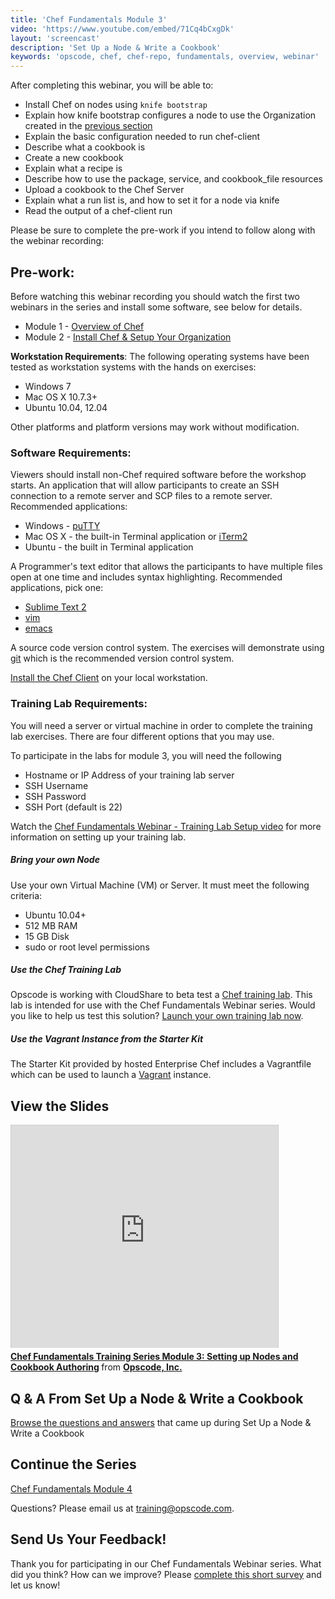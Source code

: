 ```yaml
---
title: 'Chef Fundamentals Module 3'
video: 'https://www.youtube.com/embed/71Cq4bCxgDk'
layout: 'screencast'
description: 'Set Up a Node & Write a Cookbook'
keywords: 'opscode, chef, chef-repo, fundamentals, overview, webinar'
---
```


After completing this webinar, you will be able to:

- Install Chef on nodes using `knife bootstrap`
- Explain how knife bootstrap configures a node to use the Organization created in the [previous section][fundi-week-2]
- Explain the basic configuration needed to run chef-client
- Describe what a cookbook is
- Create a new cookbook
- Explain what a recipe is
- Describe how to use the package, service, and cookbook_file resources
- Upload a cookbook to the Chef Server
- Explain what a run list is, and how to set it for a node via knife
- Read the output of a chef-client run 


Please be sure to complete the pre-work if you intend to follow along with the webinar recording:

## Pre-work:

Before watching this webinar recording you should watch the first two webinars in the series and install some software, see below for details.

- Module 1 - [Overview of Chef][fundi-week-1]
- Module 2 - [Install Chef & Setup Your Organization][fundi-week-2]

**Workstation Requirements**: The following operating systems have been tested as workstation systems with the hands on exercises:

- Windows 7
- Mac OS X 10.7.3+
- Ubuntu 10.04, 12.04

Other platforms and platform versions may work without modification.

### Software Requirements:

Viewers should install non-Chef required software before the workshop starts.
An application that will allow participants to create an SSH connection to a remote server and SCP files to a remote server.  Recommended applications:

- Windows - [puTTY][puTTY]
- Mac OS X - the built-in Terminal application or [iTerm2][iTerm2]
- Ubuntu - the built in Terminal application

A Programmer's text editor that allows the participants to have multiple files open at one time and includes syntax highlighting.  Recommended applications, pick one:

- [Sublime Text 2][sublime-text-2]
- [vim][vim]
- [emacs][emacs]

A source code version control system.  The exercises will demonstrate using [git][git] which is the recommended version control system.

[Install the Chef Client][omnibus-installer] on your local workstation.

### Training Lab Requirements:

You will need a server or virtual machine in order to complete the training lab exercises.  There are four different options that you may use.

To participate in the labs for module 3, you will need the following

- Hostname or IP Address of your training lab server
- SSH Username 
- SSH Password
- SSH Port (default is 22)

Watch the [Chef Fundamentals Webinar - Training Lab Setup video][youtube-training-lab] for more information on setting up your training lab.

##### Bring your own Node

Use your own Virtual Machine (VM) or Server.  It must meet the following criteria:

- Ubuntu 10.04+
- 512 MB RAM
- 15 GB Disk
- sudo or root level permissions

##### Use the Chef Training Lab

Opscode is working with CloudShare to beta test a [Chef training lab][chef-lab].  This lab is intended for use with the Chef Fundamentals Webinar series.  Would you like to help us test this solution?  [Launch your own training lab now][chef-lab].

##### Use the Vagrant Instance from the Starter Kit

The Starter Kit provided by hosted Enterprise Chef includes a Vagrantfile which can be used to launch a [Vagrant][vagrantup] instance.

## View the Slides

<iframe src="http://www.slideshare.net/slideshow/embed_code/27791349" width="427" height="356" frameborder="0" marginwidth="0" marginheight="0" scrolling="no" style="border:1px solid #CCC;border-width:1px 1px 0;margin-bottom:5px" allowfullscreen> </iframe> <div style="margin-bottom:5px"> <strong> <a href="https://www.slideshare.net/opscode/week-3-setup-node-and-write-cookbook" title="Chef Fundamentals Training Series Module 3: Setting up Nodes and Cookbook Authoring" target="_blank">Chef Fundamentals Training Series Module 3: Setting up Nodes and Cookbook Authoring</a> </strong> from <strong><a href="http://www.slideshare.net/opscode" target="_blank">Opscode, Inc.</a></strong> </div>

## Q & A From Set Up a Node & Write a Cookbook

[Browse the questions and answers][fundi-week-3-qa] that came up during Set Up a Node & Write a Cookbook

## Continue the Series

[Chef Fundamentals Module 4][fundi-week-4]

Questions? Please email us at [training@opscode.com][trainging-at-opscode-com].

## Send Us Your Feedback!

Thank you for participating in our Chef Fundamentals Webinar series.  What did you think?  How can we improve?  Please [complete this short survey][survey] and let us know!

[fundi-week-1]: /screencasts/fundi-webinar-week-1
[fundi-week-2]: /screencasts/fundi-webinar-week-2
[fundi-week-3]: /screencasts/fundi-webinar-week-3
[fundi-week-4]: /screencasts/fundi-webinar-week-4
[fundi-week-5]: /screencasts/fundi-webinar-week-5
[puTTY]: http://www.chiark.greenend.org.uk/~sgtatham/putty/download.html
[iTerm2]: http://www.iterm2.com/#/section/home
[sublime-text-2]: http://www.sublimetext.com/
[vim]: http://www.vim.org/
[emacs]: http://www.gnu.org/software/emacs/
[git]: http://git-scm.com/
[trainging-at-opscode-com]: mailto:training@opscode.com
[omnibus-installer]: http://www.opscode.com/chef/install/
[chef-lab]: http://opscode-cheflab.herokuapp.com/labs/fundamentalswebinar/ubuntu/attend
[vagrantup]:  http://vagrantup.com
[youtube-training-lab]: http://youtu.be/4RrzK1ozitE
[week-4-signup]: http://pages.opscode.com/20131107-chef-fundamentals-module-4.html
[fundi-week-3-qa]: http://pages.opscode.com/rs/opscode/images/chef-fundamentals-module-3-qa.pdf
[survey]: https://www.surveymonkey.com/s/H53HFMH
